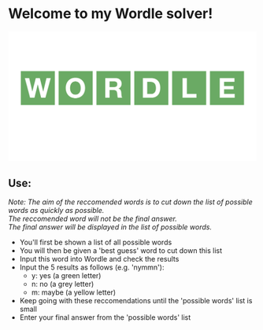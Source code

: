 # Welcome to my Wordle solver!

![](wordle_logo.png)

## Use:

_Note: The aim of the reccomended words is to cut down the list of possible words as quickly as possible. \
The reccomended word will not be the final answer. \
The final answer will be displayed in the list of possible words._

- You'll first be shown a list of all possible words
- You will then be given a 'best guess' word to cut down this list
- Input this word into Wordle and check the results
- Input the 5 results as follows (e.g. 'nymmn'):
  - y: yes (a green letter)
  - n: no (a grey letter)
  - m: maybe (a yellow letter)
- Keep going with these reccomendations until the 'possible words' list is small
- Enter your final answer from the 'possible words' list
